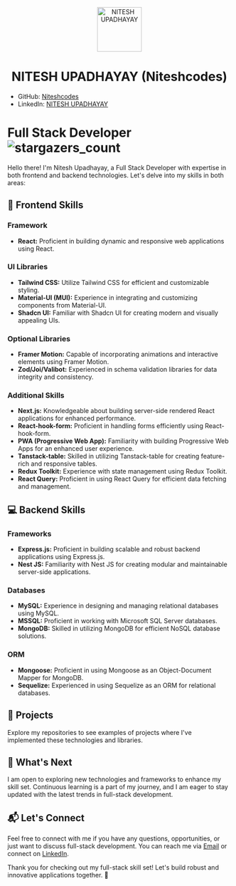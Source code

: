 <p align="center">
  <img style="width:100px;" src="https://avatars.githubusercontent.com/u/109732362?v=4" alt="NITESH UPADHAYAY"/>
</p>

<h1 align="center">NITESH UPADHAYAY (Niteshcodes)</h1>


- GitHub: [Niteshcodes](https://github.com/Niteshcodes)
- LinkedIn: [NITESH UPADHAYAY](https://www.linkedin.com/in/niteshcodes/)

# Full Stack Developer ![stargazers_count](https://img.shields.io/github/stars/Niteshcodes)  

Hello there! I'm Nitesh Upadhayay, a Full Stack Developer with expertise in both frontend and backend technologies. Let's delve into my skills in both areas:

## 🚀 Frontend Skills

### Framework
- **React:** Proficient in building dynamic and responsive web applications using React.

### UI Libraries
- **Tailwind CSS:** Utilize Tailwind CSS for efficient and customizable styling.
- **Material-UI (MUI):** Experience in integrating and customizing components from Material-UI.
- **Shadcn UI:** Familiar with Shadcn UI for creating modern and visually appealing UIs.

### Optional Libraries
- **Framer Motion:** Capable of incorporating animations and interactive elements using Framer Motion.
- **Zod/Joi/Valibot:** Experienced in schema validation libraries for data integrity and consistency.

### Additional Skills
- **Next.js:** Knowledgeable about building server-side rendered React applications for enhanced performance.
- **React-hook-form:** Proficient in handling forms efficiently using React-hook-form.
- **PWA (Progressive Web App):** Familiarity with building Progressive Web Apps for an enhanced user experience.
- **Tanstack-table:** Skilled in utilizing Tanstack-table for creating feature-rich and responsive tables.
- **Redux Toolkit:** Experience with state management using Redux Toolkit.
- **React Query:** Proficient in using React Query for efficient data fetching and management.

## 💻 Backend Skills

### Frameworks
- **Express.js:** Proficient in building scalable and robust backend applications using Express.js.
- **Nest JS:** Familiarity with Nest JS for creating modular and maintainable server-side applications.

### Databases
- **MySQL:** Experience in designing and managing relational databases using MySQL.
- **MSSQL:** Proficient in working with Microsoft SQL Server databases.
- **MongoDB:** Skilled in utilizing MongoDB for efficient NoSQL database solutions.

### ORM
- **Mongoose:** Proficient in using Mongoose as an Object-Document Mapper for MongoDB.
- **Sequelize:** Experienced in using Sequelize as an ORM for relational databases.

## 💼 Projects
Explore my repositories to see examples of projects where I've implemented these technologies and libraries.

## 🌱 What's Next
I am open to exploring new technologies and frameworks to enhance my skill set. Continuous learning is a part of my journey, and I am eager to stay updated with the latest trends in full-stack development.

## 📬 Let's Connect
Feel free to connect with me if you have any questions, opportunities, or just want to discuss full-stack development. You can reach me via [Email](mailto:upadhayaynitesh94@gmail.com) or connect on [LinkedIn](https://www.linkedin.com/in/niteshcodes/).

Thank you for checking out my full-stack skill set! Let's build robust and innovative applications together. 🚀
